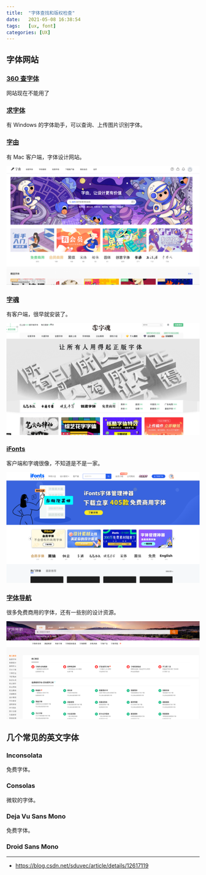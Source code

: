 ```yaml
---
title:  "字体查找和版权检查"
date:   2021-05-08 16:38:54
tags:   [ux, font]
categories: [UX]
---
```


## 字体网站

### [360 查字体](https://fonts.safe.360.cn/)

网站现在不能用了

### [求字体](https://www.qiuziti.com/)

有 Windows 的字体助手，可以查询、上传图片识别字体。

### [字由](https://www.hellofont.cn/home)

有 Mac 客户端，字体设计网站。

![](./resources/2021-05-07-font-search/hellofont.cn.png)

### [字魂](https://izihun.com/)

有客户端，很早就安装了。

![](./resources/2021-05-07-font-search/izihun.png)

### [iFonts](https://51ifonts.com/)

客户端和字魂很像，不知道是不是一家。

![](./resources/2021-05-07-font-search/ifonts.png)

### [字体导航](https://hao.ziticq.com/)

很多免费商用的字体，还有一些别的设计资源。

![](./resources/2021-05-07-font-search/ziticq.png)

## 几个常见的英文字体

### Inconsolata 

免费字体。

### Consolas

微软的字体。

### Deja Vu Sans Mono

免费字体。

### Droid Sans Mono


---
- https://blog.csdn.net/sduvec/article/details/12617119
